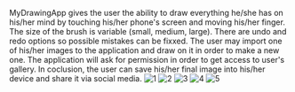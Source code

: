 MyDrawingApp gives the user the ability to draw everything he/she has on his/her mind by touching his/her phone's screen and moving his/her finger.
The size of the brush is variable (small, medium, large).
There are undo and redo options so possible mistakes can be fixxed.
The user may import one of his/her images to the application and draw on it in order to make a new one.
The application will ask for permission in order to get access to user's gallery.
In coclusion, the user can save his/her final image into his/her device and share it via social media.
![1](https://user-images.githubusercontent.com/109162046/194758602-acafa6a3-3a62-4da9-9055-9971af8f753b.PNG)
![2](https://user-images.githubusercontent.com/109162046/194758603-975d87c8-603a-4e67-9194-8ef3d93537a4.PNG)
![3](https://user-images.githubusercontent.com/109162046/194758605-520b9164-521b-447e-aff8-96689aab973d.PNG)
![4](https://user-images.githubusercontent.com/109162046/194758608-d2da58d4-ddc9-45ad-b546-3d53738d9d86.PNG)
![5](https://user-images.githubusercontent.com/109162046/194758610-1347c13f-ec5c-43f2-8572-955dea014bfd.PNG)
